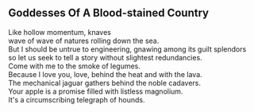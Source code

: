 Goddesses Of A Blood-stained Country
------------------------------------
Like hollow momentum, knaves  
wave of wave of natures rolling down the sea.  
But I should be untrue to engineering, gnawing among its guilt splendors  
so let us seek to tell a story without slightest redundancies.  
Come with me to the smoke of legumes.  
Because I love you, love, behind the heat and with the lava.  
The mechanical jaguar gathers behind the noble cadavers.  
Your apple is a promise filled with listless magnolium.  
It's a circumscribing telegraph of hounds.  
